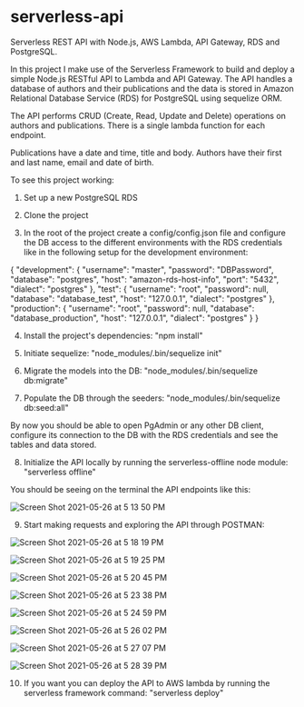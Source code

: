 # serverless-api
Serverless REST API with Node.js, AWS Lambda, API Gateway, RDS and PostgreSQL.

In this project I make use of the Serverless Framework to build and deploy a simple Node.js RESTful API to Lambda and API Gateway. The API handles a database of authors and their publications and the data is stored in Amazon Relational Database Service (RDS) for PostgreSQL using sequelize ORM.

The API performs CRUD (Create, Read, Update and Delete) operations on authors and publications. There is a single lambda function for each endpoint.

Publications have a date and time, title and body. Authors have their first and last name, email and date of birth.

To see this project working:

1. Set up a new PostgreSQL RDS

2. Clone the project

3. In the root of the project create a config/config.json file and configure the DB access to the different environments with the RDS credentials like in the following setup for the development environment:

{
  "development": {
    "username": "master",
    "password": "DBPassword",
    "database": "postgres",
    "host": "amazon-rds-host-info",
    "port": "5432",
    "dialect": "postgres"
  },
  "test": {
    "username": "root",
    "password": null,
    "database": "database_test",
    "host": "127.0.0.1",
    "dialect": "postgres"
  },
  "production": {
    "username": "root",
    "password": null,
    "database": "database_production",
    "host": "127.0.0.1",
    "dialect": "postgres"
  }
}

4. Install the project's dependencies: "npm install"

5. Initiate sequelize: "node_modules/.bin/sequelize init"

6. Migrate the models into the DB: "node_modules/.bin/sequelize db:migrate"

7. Populate the DB through the seeders: "node_modules/.bin/sequelize db:seed:all"

By now you should be able to open PgAdmin or any other DB client, configure its connection to the DB with the RDS credentials and see the tables and data stored.

8. Initialize the API locally by running the serverless-offline node module: "serverless offline"

You should be seeing on the terminal the API endpoints like this:

![Screen Shot 2021-05-26 at 5 13 50 PM](https://user-images.githubusercontent.com/14207804/119738225-fa856880-be45-11eb-850d-fe1e421766fe.png)

9. Start making requests and exploring the API through POSTMAN:

![Screen Shot 2021-05-26 at 5 18 19 PM](https://user-images.githubusercontent.com/14207804/119738506-6e277580-be46-11eb-9ea5-1ccc46d76333.png)

![Screen Shot 2021-05-26 at 5 19 25 PM](https://user-images.githubusercontent.com/14207804/119738626-9adb8d00-be46-11eb-9681-ac1d514cef0c.png)

![Screen Shot 2021-05-26 at 5 20 45 PM](https://user-images.githubusercontent.com/14207804/119738733-c3fc1d80-be46-11eb-8961-67cb08c5d2ed.png)

![Screen Shot 2021-05-26 at 5 23 38 PM](https://user-images.githubusercontent.com/14207804/119738958-26edb480-be47-11eb-82ae-3875b2d11094.png)

![Screen Shot 2021-05-26 at 5 24 59 PM](https://user-images.githubusercontent.com/14207804/119739106-56042600-be47-11eb-8066-98db016f0e97.png)

![Screen Shot 2021-05-26 at 5 26 02 PM](https://user-images.githubusercontent.com/14207804/119739195-79c76c00-be47-11eb-81e9-0dd9f38e4c08.png)

![Screen Shot 2021-05-26 at 5 27 07 PM](https://user-images.githubusercontent.com/14207804/119739312-a67b8380-be47-11eb-8345-2141b869034d.png)

![Screen Shot 2021-05-26 at 5 28 39 PM](https://user-images.githubusercontent.com/14207804/119739434-d9be1280-be47-11eb-816e-3b05b92bfd8a.png)

10. If you want you can deploy the API to AWS lambda by running the serverless framework command: "serverless deploy"
